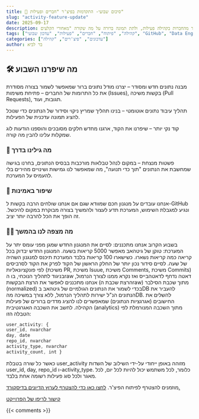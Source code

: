 ```yaml
---
title: 🚀 סיכום שבועי- התקדמות בפיצ'ר "חברים ופעילות"
slug: "activity-feature-update"
date: 2025-09-17
description: השבוע עשינו צעד גדול קדימה בפיתוח פיצ'ר חברים ופעילות – הכלי שיאפשר לנו לראות כמה כל אחד מהחברות בקהילה פעילות, ולתת תמונה ברורה על מה שקורה "מאחורי הקלעים".
tags: ["קהילה", "פיתוח", "חברים", "פעילות", "עדכון שבועי", "GitHub", "Data Engineering"]
categories: ["עדכונים", "פיצ'רים", "קהילה"]
author: בר לביא
---
```

## 🛠 מה שיפרנו השבוע

מבנה נתונים חדש ומסודר – יצרנו מודל נתונים ברור שמאפשר לשמור בצורה מסודרת את כל התרומות של החברים – פתיחת משימות (Issues), בקשות משיכה (Pull Requests), תגובות, ועוד.


תהליך עיבוד נתונים אוטומטי – בנינו תהליך שמריץ ניקוי וסידור של הנתונים כדי שנוכל להציג תמונה עדכנית של הפעילות.


קוד נקי יותר – שיפרנו את הקוד, ארגנו מחדש חלקים מסובכים והוספנו הודעות לוג שמקלות עלינו להבין מה קורה.



### 🔎 מה גילינו בדרך


פשטות מנצחת – במקום לנהל טבלאות מורכבות בבסיס הנתונים, בחרנו בגישה שמחשבת את הנתונים "תוך כדי תנועה", מה שמאפשר לנו גמישות ושינויים מהירים בלי להעמיס על המערכת.



### 🧠 שיפור באמינות
אנחנו עובדים על מנגנון חכם שמוודא שגם אם אנחנו שולחים הרבה בקשות ל-GitHub ונגיע למגבלת השימוש, המערכת תדע לעצור ולהמשיך בצורה מבוקרת במקום להיכשל. זה הופך את הכל להרבה יותר יציב.

### 👩‍💻 מה מצפה לנו בהמשך
בשבוע הקרוב אנחנו מתכננים:
לסיים את המנגנון החדש שמגן מפני עומס יתר על המערכת:
טוקן של גיטהאב מאפשר 5000 קריאות בשעה. המנגנון החדש יבדוק בכל קריאה כמה קריאות נשארו. כשישארו 100 קריאות בלבד המערכת תיכנס למנגנון השהיה של שעה.
לסיים סידור נכון יותר של החלק הראשון של הקוד
לפרק את הקוד לסרביסים לפי פונקציונאליות (משיכת PR, משיכת Isuue, משיכת Comments, משיכת Commits)
בניגוד לתהליך הנוכחי, בו הraw דאטה נדחף לדאטהבייס ואז נקרא ממנו לצורך הנרמול, אנחנו מתכננים לאפשר את הרצת הבקשות (הרצת שכבת הraw) מתוך שכבת הסילבר (normalized) בכדי
לשמור את הנתונים הגולמיים של גיטהאב בDB
להעביר את הנתונים הנ"ל ישירות לתהליך הנרמול, ללא צורך במשיכה מהDB.
להשלים את החישובים (אגרגציות הנתונים) שמאפשרים לנו להציג מדדים ברורים של פעילות הקהילה.
לחשב את השכבה האגרגטיבית (analytics) מתוך השכבה המנורמלת לפי הטבלה הזו:

<div dir="ltr">

```javascript
user_activity: {
user_id, nvarchar       
day, date               
repo_id, nvarchar       
activity_type, nvarchar 
activity_count, int }     
```

</div>

כאשר כל שורה בטבלת user_activity מזוהה באופן ייחודי על-ידי השילוב של השדות user_id, day, repo_id ו-activity_type.
כלומר, לכל משתמש יכול להיות לכל יום, לכל מאגר ולכל סוג פעילות רשומה אחת בלבד.

מוזמנים להצטרף לפיתוח הפיצ'ר.
<a href="https://discord.gg/ctjv8vKZez" target="_blank" rel="noopener">לחצו כאן כדי להצטרף לערוץ הדיונים בדיסקורד.</a>

<a href="https://github.com/Maakaf/friends-activity-backend" target="_blank" rel="noopener">קישור לריפו של הפרוייקט</a>

{{< comments >}}